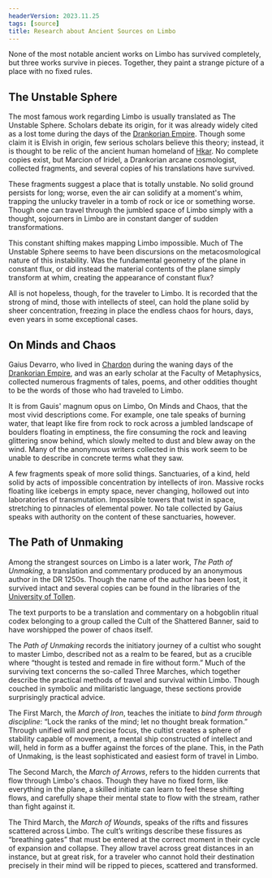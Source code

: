 ```yaml
---
headerVersion: 2023.11.25
tags: [source]
title: Research about Ancient Sources on Limbo
---
```


None of the most notable ancient works on Limbo has survived completely, but three works survive in pieces. Together, they paint a strange picture of a place with no fixed rules.

## The Unstable Sphere

The most famous work regarding Limbo is usually translated as The Unstable Sphere. Scholars debate its origin, for it was already widely cited as a lost tome during the days of the [Drankorian Empire](<../../../history/drankorian-era/drankorian-empire.md>). Though some claim it is Elvish in origin, few serious scholars believe this theory; instead, it is thought to be relic of the ancient human homeland of [Hkar](<../../../history/pre-downfall/hkar.md>). No complete copies exist, but Marcion of Iridel, a Drankorian arcane cosmologist, collected fragments, and several copies of his translations have survived. 

These fragments suggest a place that is totally unstable. No solid ground persists for long; worse, even the air can solidify at a moment's whim, trapping the unlucky traveler in a tomb of rock or ice or something worse. Though one can travel through the jumbled space of Limbo simply with a thought, sojourners in Limbo are in constant danger of sudden transformations. 

This constant shifting makes mapping Limbo impossible. Much of The Unstable Sphere seems to have been discursions on the metacosmological nature of this instability. Was the fundamental geometry of the plane in constant flux, or did instead the material contents of the plane simply transform at whim, creating the appearance of constant flux? 

All is not hopeless, though, for the traveler to Limbo. It is recorded that the strong of mind, those with intellects of steel, can hold the plane solid by sheer concentration, freezing in place the endless chaos for hours, days, even years in some exceptional cases. 

## On Minds and Chaos

Gaius Devarro, who lived in [Chardon](<../../../gazetteer/greater-chardon/chardonian-empire/chardon/chardon.md>) during the waning days of the [Drankorian Empire](<../../../history/drankorian-era/drankorian-empire.md>), and was an early scholar at the Faculty of Metaphysics, collected numerous fragments of tales, poems, and other oddities thought to be the words of those who had traveled to Limbo. 

It is from Gauis' magnum opus on Limbo, On Minds and Chaos, that the most vivid descriptions come. For example, one tale speaks of burning water, that leapt like fire from rock to rock across a jumbled landscape of boulders floating in emptiness, the fire consuming the rock and leaving glittering snow behind, which slowly melted to dust and blew away on the wind. Many of the anonymous writers collected in this work seem to be unable to describe in concrete terms what they saw.

A few fragments speak of more solid things. Sanctuaries, of a kind, held solid by acts of impossible concentration by intellects of iron. Massive rocks floating like icebergs in empty space, never changing, hollowed out into laboratories of transmutation. Impossible towers that twist in space, stretching to pinnacles of elemental power. No tale collected by Gaius speaks with authority on the content of these sanctuaries, however.

## The Path of Unmaking

Among the strangest sources on Limbo is a later work, _The Path of Unmaking_, a translation and commentary produced by an anonymous author in the DR 1250s. Though the name of the author has been lost, it survived intact and several copies can be found in the libraries of the [University of Tollen](<../../../gazetteer/greater-sembara/tollen/university-of-tollen.md>). 

The text purports to be a translation and commentary on a hobgoblin ritual codex belonging to a group called the Cult of the Shattered Banner, said to have worshipped the power of chaos itself. 

The _Path of Unmaking_ records the initiatory journey of a cultist who sought to master Limbo, described not as a realm to be feared, but as a crucible where “thought is tested and remade in fire without form.”  Much of the surviving text concerns the so-called Three Marches, which together describe the practical methods of travel and survival within Limbo. Though couched in symbolic and militaristic language, these sections provide surprisingly practical advice.

The First March, the _March of Iron_, teaches the initiate to _bind form through discipline_: “Lock the ranks of the mind; let no thought break formation.” Through unified will and precise focus, the cultist creates a sphere of stability capable of movement, a mental ship constructed of intellect and will, held in form as a buffer against the forces of the plane. This, in the Path of Unmaking, is the least sophisticated and easiest form of travel in Limbo. 

The Second March, the _March of Arrows_, refers to the hidden currents that flow through Limbo's chaos. Though they have no fixed form, like everything in the plane, a skilled initiate can learn to feel these shifting flows, and carefully shape their mental state to flow with the stream, rather than fight against it. 

The Third March, the _March of Wounds_, speaks of the rifts and fissures scattered across Limbo. The cult’s writings describe these fissures as “breathing gates” that must be entered at the correct moment in their cycle of expansion and collapse. They allow travel across great distances in an instance, but at great risk, for a traveler who cannot hold their destination precisely in their mind will be ripped to pieces, scattered and transformed. 
